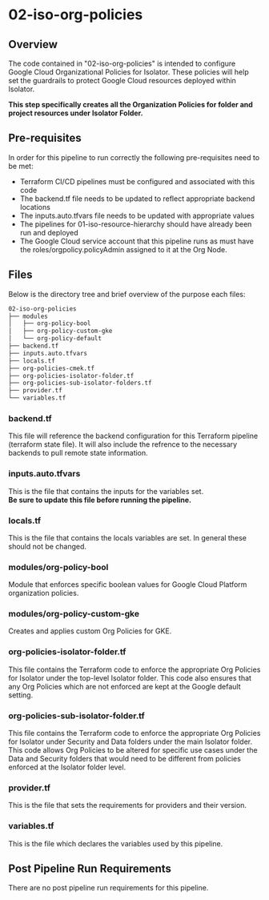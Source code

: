 # 02-iso-org-policies

## Overview

The code contained in "02-iso-org-policies" is intended to configure Google Cloud
 Organizational Policies for Isolator. These policies will help set the guardrails 
to protect Google Cloud resources deployed within Isolator.

**This step specifically creates all the Organization Policies for folder and project resources under Isolator Folder.**

## Pre-requisites

In order for this pipeline to run correctly the following pre-requisites need to be met:

* Terraform CI/CD pipelines must be configured and associated with this code
* The backend.tf file needs to be updated to reflect appropriate backend locations
* The inputs.auto.tfvars file needs to be updated with appropriate values
* The pipelines for 01-iso-resource-hierarchy should have already been run and deployed
* The Google Cloud service account that this pipeline runs as must have the roles/orgpolicy.policyAdmin assigned to it at the Org Node.

## Files

Below is the directory tree and brief overview of the purpose each files:

```bash
02-iso-org-policies
├── modules
│   ├── org-policy-bool
│   ├── org-policy-custom-gke
│   └── org-policy-default
├── backend.tf
├── inputs.auto.tfvars
├── locals.tf
├── org-policies-cmek.tf
├── org-policies-isolator-folder.tf
├── org-policies-sub-isolator-folders.tf
├── provider.tf
└── variables.tf
```

### backend.tf

This file will reference the backend configuration for this Terraform pipeline (terraform state file). It will also include the refrence to the necessary backends to pull remote state information.

### inputs.auto.tfvars

This is the file that contains the inputs for the variables set.\
**Be sure to update this file before running the pipeline.**

### locals.tf

This is the file that contains the locals variables are set. In general these should not be changed.

### modules/org-policy-bool

Module that enforces specific boolean values for Google Cloud Platform organization policies.

### modules/org-policy-custom-gke

Creates and applies custom Org Policies for GKE.

### org-policies-isolator-folder.tf

This file contains the Terraform code to enforce the appropriate Org Policies for Isolator under the top-level Isolator folder. This code also ensures that any Org Policies which are not enforced are kept at the Google default setting.

### org-policies-sub-isolator-folder.tf

This file contains the Terraform code to enforce the appropriate Org Policies for Isolator under Security and Data folders under the main Isolator folder. This code allows Org Policies to be altered for specific use cases under the Data and Security folders that would need to be different from policies enforced at the Isolator folder level.

### provider.tf

This is the file that sets the requirements for providers and their version.

### variables.tf

This is the file which declares the variables used by this pipeline.

## Post Pipeline Run Requirements

There are no post pipeline run requirements for this pipeline.